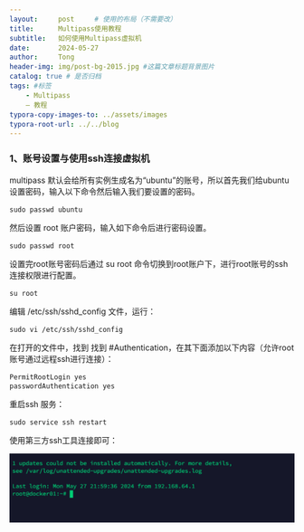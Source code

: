 ```yaml
---
layout:     post     # 使用的布局（不需要改）
title:      Multipass使用教程
subtitle:   如何使用Multipass虚拟机
date:       2024-05-27
author:     Tong
header-img: img/post-bg-2015.jpg #这篇文章标题背景图片
catalog: true # 是否归档
tags: #标签
    - Multipass
    — 教程
typora-copy-images-to: ../assets/images
typora-root-url: ../../blog
---
```


### 1、账号设置与使用ssh连接虚拟机

multipass 默认会给所有实例生成名为“ubuntu”的账号，所以首先我们给ubuntu设置密码，输入以下命令然后输入我们要设置的密码。

```shell
sudo passwd ubuntu
```

然后设置 root 账户密码，输入如下命令后进行密码设置。

```shell
sudo passwd root
```

设置完root账号密码后通过 su root 命令切换到root账户下，进行root账号的ssh 连接权限进行配置。

````shell
su root
````

编辑 /etc/ssh/sshd_config 文件，运行：

```shell
sudo vi /etc/ssh/sshd_config
```

在打开的文件中，找到 找到 #Authentication，在其下面添加以下内容（允许root账号通过远程ssh进行连接）：

```shell
PermitRootLogin yes
passwordAuthentication yes
```

重启ssh 服务：

```shell
sudo service ssh restart
```

使用第三方ssh工具连接即可：

![image-20240527220811419](/assets/images/image-20240527220811419.png)

